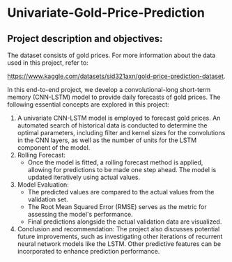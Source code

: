 # Univariate-Gold-Price-Prediction
## Project description and objectives:
The dataset consists of gold prices. For more information  about the data used in this project, refer to:

https://www.kaggle.com/datasets/sid321axn/gold-price-prediction-dataset.

In this end-to-end project, we develop a convolutional-long short-term memory (CNN-LSTM) model to provide daily forecasts of gold prices. The following essential concepts are explored in this project:
1. A univariate CNN-LSTM model is employed to forecast gold prices. An automated search of historical data is conducted to determine the optimal parameters, including filter and kernel sizes for the convolutions in the CNN layers, as well as the number of units for the LSTM component of the model.
2. Rolling Forecast: 
    - Once the model is fitted, a rolling forecast method is applied, allowing for predictions to be made one step ahead. The model is updated iteratively using actual values.
3. Model Evaluation:
    - The predicted values are compared to the actual values from the validation set.
    - The Root Mean Squared Error (RMSE) serves as the metric for assessing the model's performance.
    - Final predictions alongside the actual validation data are visualized.    
4. Conclusion and recommendation: The project also discusses potential future improvements, such as investigating other iterations of recurrent neural network models like the LSTM. Other predictive features can be incorporated to enhance prediction performance.

